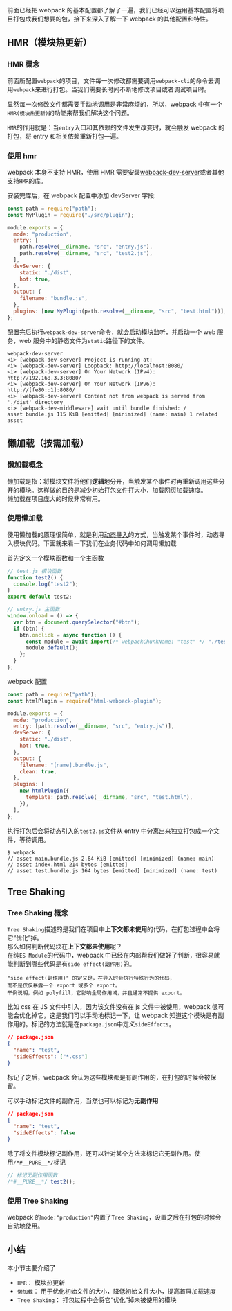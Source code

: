 前面已经把 webpack 的基本配置都了解了一遍，我们已经可以运用基本配置将项目打包成我们想要的包，接下来深入了解一下 webpack 的其他配置和特性。

## HMR（模块热更新）

### HMR 概念

前面所配置`webpack`的项目，文件每一次修改都需要调用`webpack-cli`的命令去调用`webpack`来进行打包。当我们需要长时间不断地修改项目或者调试项目时。

显然每一次修改文件都需要手动地调用是非常麻烦的，所以，webpack 中有一个`HMR(模块热更新)`的功能来帮我们解决这个问题。

`HMR`的作用就是：当`entry`入口和其依赖的文件发生改变时，就会触发 webpack 的打包，将 entry 和相关依赖重新打包一遍。

### 使用 hmr

webpack 本身不支持 HMR，使用 HMR 需要安装[webpack-dev-server](https://github.com/webpack/webpack-dev-server)或者其他支持`HMR`的库。

安装完库后，在 webpack 配置中添加 devServer 字段:

```javascript
const path = require("path");
const MyPlugin = require("./src/plugin");

module.exports = {
  mode: "production",
  entry: [
    path.resolve(__dirname, "src", "entry.js"),
    path.resolve(__dirname, "src", "test2.js"),
  ],
  devServer: {
    static: "./dist",
    hot: true,
  },
  output: {
    filename: "bundle.js",
  },
  plugins: [new MyPlugin(path.resolve(__dirname, "src", "test.html"))],
};
```

配置完后执行`webpack-dev-server`命令，就会启动模块监听，并启动一个 web 服务，web 服务中的静态文件为`static`路径下的文件。

```shell
webpack-dev-server
<i> [webpack-dev-server] Project is running at:
<i> [webpack-dev-server] Loopback: http://localhost:8080/
<i> [webpack-dev-server] On Your Network (IPv4): http://192.168.3.3:8080/
<i> [webpack-dev-server] On Your Network (IPv6): http://[fe80::1]:8080/
<i> [webpack-dev-server] Content not from webpack is served from './dist' directory
<i> [webpack-dev-middleware] wait until bundle finished: /
asset bundle.js 115 KiB [emitted] [minimized] (name: main) 1 related asset
```

## 懒加载（按需加载）

### 懒加载概念

懒加载是指：将模块文件将他们**逻辑**地分开，当触发某个事件时再重新调用这些分开的模块。这样做的目的是减少初始打包文件打大小，加载网页加载速度。  
懒加载在项目庞大的时候非常有用。

### 使用懒加载

使用懒加载的原理很简单，就是利用[动态导入](https://github.com/tc39/proposal-dynamic-import)的方式，当触发某个事件时，动态导入模块代码。下面就来看一下我们在业务代码中如何调用懒加载

首先定义一个模块函数和一个主函数

```javascript
// test.js 模块函数
function test2() {
  console.log("test2");
}
export default test2;

// entry.js 主函数
window.onload = () => {
  var btn = document.querySelector("#btn");
  if (btn) {
    btn.onclick = async function () {
      const module = await import(/* webpackChunkName: "test" */ "./test2");
      module.default();
    };
  }
};
```

webpack 配置

```javascript
const path = require("path");
const htmlPlugin = require("html-webpack-plugin");

module.exports = {
  mode: "production",
  entry: [path.resolve(__dirname, "src", "entry.js")],
  devServer: {
    static: "./dist",
    hot: true,
  },
  output: {
    filename: "[name].bundle.js",
    clean: true,
  },
  plugins: [
    new htmlPlugin({
      template: path.resolve(__dirname, "src", "test.html"),
    }),
  ],
};
```

执行打包后会将动态引入的`test2.js`文件从 entry 中分离出来独立打包成一个文件，等待调用。

```shell
$ webpack
// asset main.bundle.js 2.64 KiB [emitted] [minimized] (name: main)
// asset index.html 214 bytes [emitted]
// asset test.bundle.js 164 bytes [emitted] [minimized] (name: test)
```

## Tree Shaking

### Tree Shaking 概念

`Tree Shaking`描述的是我们在项目中**上下文都未使用**的代码，在打包过程中会将它“优化”掉。  
那么如何判断代码块在**上下文都未使用**呢？  
在纯`ES Module`的代码中，webpack 中已经在内部帮我们做好了判断，很容易就能判断到哪些代码是有`side effect(副作用)`的。

    "side effect(副作用)" 的定义是，在导入时会执行特殊行为的代码，
    而不是仅仅暴露一个 export 或多个 export。
    举例说明，例如 polyfill，它影响全局作用域，并且通常不提供 export。

比如 css 在 JS 文件中引入，因为该文件没有在 js 文件中被使用，webpack 很可能会优化掉它，这是我们可以手动地标记一下，让 webpack 知道这个模块是有副作用的。标记的方法就是在`package.json`中定义`sideEffects`。

```json
// package.json
{
  "name": "test",
  "sideEffects": ["*.css"]
}
```

标记了之后，webpack 会认为这些模块都是有副作用的，在打包的时候会被保留。

可以手动标记文件的副作用，当然也可以标记为**无副作用**

```json
// package.json
{
  "name": "test",
  "sideEffects": false
}
```

除了将文件模块标记副作用，还可以针对某个方法来标记它无副作用。使用`/*#__PURE__*/`标记

```javascript
// 标记无副作用函数
/*#__PURE__*/ test2();
```

### 使用 Tree Shaking

webpack 的`mode:"production"`内置了`Tree Shaking`，设置之后在打包的时候会自动地使用。

## 小结

本小节主要介绍了

- `HMR`： 模块热更新
- `懒加载`： 用于优化初始文件的大小，降低初始文件大小，提高首屏加载速度
- `Tree Shaking`： 打包过程中会将它“优化”掉未被使用的模块

